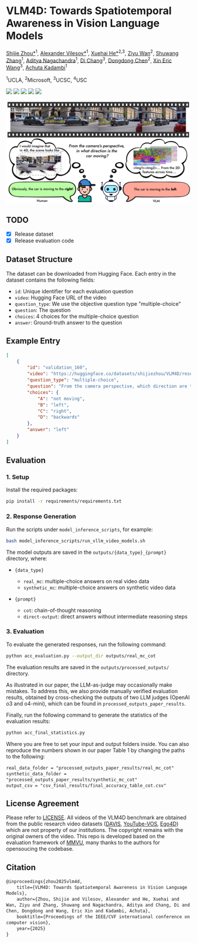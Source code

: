 # VLM4D: Towards Spatiotemporal Awareness in Vision Language Models

[Shijie Zhou*](https://ShijieZhou-UCLA.github.io/)<sup>1</sup>, [Alexander Vilesov*](https://asvilesov.github.io/)<sup>1</sup>, [Xuehai He*](https://sheehan1230.github.io/)<sup>2,3</sup>, [Ziyu Wan](http://raywzy.com/)<sup>2</sup>, [Shuwang Zhang](https://www.linkedin.com/in/shuwang-zhang/)<sup>1</sup>, [Aditya Nagachandra](https://adityanagachandra.github.io/)<sup>1</sup>, [Di Chang](https://boese0601.github.io/)<sup>3</sup>, [Dongdong Chen](https://www.dongdongchen.bid/)<sup>2</sup>, [Xin Eric Wang](https://eric-xw.github.io/)<sup>3</sup>, [Achuta Kadambi](https://samueli.ucla.edu/people/achuta-kadambi/)<sup>1</sup>

<sup>1</sup>UCLA, <sup>2</sup>Microsoft, <sup>3</sup>UCSC, <sup>4</sup>USC



<a href='https://arxiv.org/abs/2508.02095v2'><img src='https://img.shields.io/badge/Paper-Arxiv-red'></a> <a href='https://vlm4d.github.io/'><img src='https://img.shields.io/badge/Project-Page-green'></a> <a href='https://vlm4d.github.io/#leaderboard'><img src='https://img.shields.io/badge/🥇-Leaderboard-purple'></a> <a href='https://huggingface.co/datasets/shijiezhou/VLM4D'><img src='https://img.shields.io/badge/🤗-Dataset-blue'></a> <a href=''><img src='https://img.shields.io/badge/EvalAI-Challenge-orange'></a>

![Teaser figure](./assets/teaser.png)


## TODO
- [x] Release dataset
- [x] Release evaluation code  
<!-- - [ ] EvalAI server setup -->

<!-- ## :fire: News -->
<!-- * **[2025.07.14]** We integrate the benchmark into [AGI-Eval](https://agi-eval.cn/evaluation/detail?id=66) platform. More models and results will be updated there. -->



## Dataset Structure
The dataset can be downloaded from Hugging Face.
Each entry in the dataset contains the following fields:
- `id`: Unique identifier for each evaluation question
- `video`: Hugging Face URL of the video
- `question_type`: We use the objective question type "multiple-choice" 
- `question`: The question
- `choices`: 4 choices for the multiple-choice question
- `answer`: Ground-truth answer to the question


## Example Entry

```json
[
    {
        "id": "validation_160",
        "video": "https://huggingface.co/datasets/shijiezhou/VLM4D/resolve/main/videos_real/davis/city-ride.mp4",
        "question_type": "multiple-choice",
        "question": "From the camera perspective, which direction are the cyclists moving toward?",
        "choices": {
            "A": "not moving",
            "B": "left",
            "C": "right",
            "D": "backwards"
        },
        "answer": "left"
    }
]
```


## Evaluation

### 1. Setup
Install the required packages:
```bash
pip install -r requirements/requirements.txt
```

### 2. Response Generation
Run the scripts under `model_inference_scripts`, for example:
```bash
bash model_inference_scripts/run_vllm_video_models.sh 
```

The model outputs are saved in the `outputs/{data_type}_{prompt}` directory, where:

- `{data_type}`  
  - `real_mc`: multiple-choice answers on real video data  
  - `synthetic_mc`: multiple-choice answers on synthetic video data  

- `{prompt}`  
  - `cot`: chain-of-thought reasoning  
  - `direct-output`: direct answers without intermediate reasoning steps  


### 3. Evaluation
To evaluate the generated responses, run the following command:
```bash
python acc_evaluation.py --output_dir outputs/real_mc_cot
```

The evaluation results are saved in the `outputs/processed_outputs/` directory. 

As illustrated in our paper, the LLM-as-judge may occasionally make mistakes. To address this, we also provide manually verified evaluation results, obtained by cross-checking the outputs of two LLM judges (OpenAI o3 and o4-mini), which can be found in `processed_outputs_paper_results`.


Finally, run the following command to generate the statistics of the evaluation results:
```bash
python acc_final_statistics.py
```
Where you are free to set your input and output folders inside. You can also reproduce the numbers shown in our paper Table 1 by changing the paths to the following:
```
real_data_folder = "processed_outputs_paper_results/real_mc_cot"
synthetic_data_folder = "processed_outputs_paper_results/synthetic_mc_cot"
output_csv = "csv_final_results/final_accuracy_table_cot.csv"
```




## License Agreement
Please refer to [LICENSE](./LICENSE.md).
All videos of the VLM4D benchmark are obtained from the public research video datasets ([DAVIS](https://davischallenge.org/), [YouTube-VOS](https://youtube-vos.org/), [Ego4D](https://ego4d-data.org/)) which are not property of our institutions. The copyright remains with the original owners of the video. This repo is developed based on the evaluation framework of [MMVU](https://github.com/yale-nlp/MMVU), many thanks to the authors for opensoucing the codebase.


## Citation
```
@inproceedings{zhou2025vlm4d,
    title={VLM4D: Towards Spatiotemporal Awareness in Vision Language Models},
    author={Zhou, Shijie and Vilesov, Alexander and He, Xuehai and Wan, Ziyu and Zhang, Shuwang and Nagachandra, Aditya and Chang, Di and Chen, Dongdong and Wang, Eric Xin and Kadambi, Achuta},
    booktitle={Proceedings of the IEEE/CVF international conference on computer vision},
    year={2025}
}
```